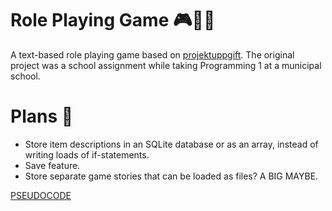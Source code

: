 # Role Playing Game 🎮🧙‍♂️
 A text-based role playing game based on [projektuppgift](https://github.com/onni82/projektuppgift).
 The original project was a school assignment while taking Programming 1 at a municipal school.

# Plans 📝
 * Store item descriptions in an SQLite database or as an array, instead of writing loads of if-statements.
 * Save feature.
 * Store separate game stories that can be loaded as files? A BIG MAYBE.

[PSEUDOCODE](PSEUDOCODE.md)
